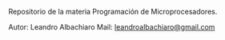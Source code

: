 Repositorio de la materia Programación de Microprocesadores.

Autor: Leandro Albachiaro
Mail: leandroalbachiaro@gmail.com